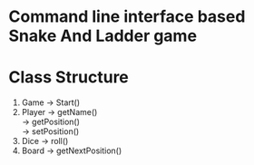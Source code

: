 # Command line interface based Snake And Ladder game


# Class Structure
1. Game
    -> Start()
2. Player
   -> getName() <br />
   -> getPosition()<br />
   -> setPosition()<br />
3. Dice 
   -> roll()
4. Board
   -> getNextPosition()
 
